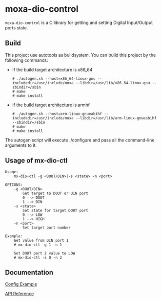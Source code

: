 # moxa-dio-control

`moxa-dio-control` is a C library for getting and setting Digital Input/Output
ports state.

## Build

This project use autotools as buildsystem. You can build this project by the following commands:

* If the build target architecture is x86_64

	```
	# ./autogen.sh --host=x86_64-linux-gnu --includedir=/usr/include/moxa --libdir=/usr/lib/x86_64-linux-gnu --sbindir=/sbin
	# make
	# make install
	```
* If the build target architecture is armhf

	```
	# ./autogen.sh --host=arm-linux-gnueabihf --includedir=/usr/include/moxa --libdir=/usr/lib/arm-linux-gnueabihf --sbindir=/sbin
	# make
	# make install
	```

The autogen script will execute ./configure and pass all the command-line
arguments to it.

## Usage of mx-dio-ctl

```
Usage:
	mx-dio-ctl -g <DOUT/DIN>|-s <state> -n <port>

OPTIONS:
	-g <DOUT/DIN>
		Get target to DOUT or DIN port
		0 --> DOUT
		1 --> DIN
	-s <state>
		Set state for target DOUT port
		0 --> LOW
		1 --> HIGH
	-n <port>
		Set target port number

Example:
	Get value from DIN port 1
	# mx-dio-ctl -g 1 -n 1

	Set DOUT port 2 value to LOW
	# mx-dio-ctl -s 0 -n 2
```

## Documentation

[Config Example](/Config_Example.md)

[API Reference](/API_References.md)